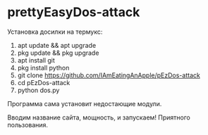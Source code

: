 # prettyEasyDos-attack
Установка досилки на термукс:
1. apt update && apt upgrade
2. pkg update && pkg upgrade
3. apt install git
4. pkg install python
5. git clone https://github.com/IAmEatingAnApple/pEzDos-attack
6. cd pEzDos-attack
7. python dos.py

Программа сама установит недостающие модули.

Вводим название сайта, мощность, и запускаем!
Приятного пользования.
